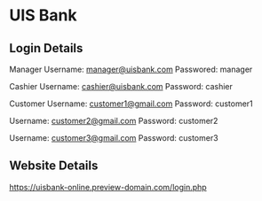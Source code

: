 # UIS Bank
## Login Details
Manager
Username: manager@uisbank.com
Passwored: manager

Cashier
Username: cashier@uisbank.com
Password: cashier

Customer
Username: customer1@gmail.com
Password: customer1

Username: customer2@gmail.com
Password: customer2

Username: customer3@gmail.com
Password: customer3

## Website Details
https://uisbank-online.preview-domain.com/login.php

